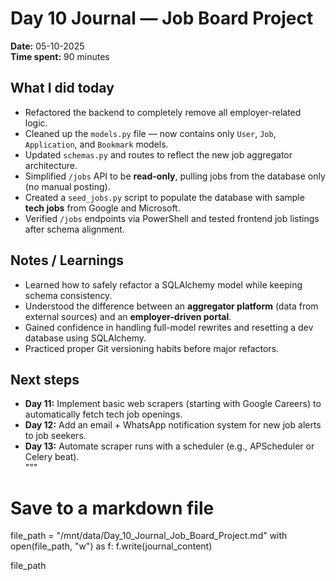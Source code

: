 # Day 10 Journal — Job Board Project

**Date:** 05-10-2025  
**Time spent:** 90 minutes

## What I did today

- Refactored the backend to completely remove all employer-related logic.
- Cleaned up the `models.py` file — now contains only `User`, `Job`, `Application`, and `Bookmark` models.
- Updated `schemas.py` and routes to reflect the new job aggregator architecture.
- Simplified `/jobs` API to be **read-only**, pulling jobs from the database only (no manual posting).
- Created a `seed_jobs.py` script to populate the database with sample **tech jobs** from Google and Microsoft.
- Verified `/jobs` endpoints via PowerShell and tested frontend job listings after schema alignment.

## Notes / Learnings

- Learned how to safely refactor a SQLAlchemy model while keeping schema consistency.
- Understood the difference between an **aggregator platform** (data from external sources) and an **employer-driven portal**.
- Gained confidence in handling full-model rewrites and resetting a dev database using SQLAlchemy.
- Practiced proper Git versioning habits before major refactors.

## Next steps

- **Day 11:** Implement basic web scrapers (starting with Google Careers) to automatically fetch tech job openings.
- **Day 12:** Add an email + WhatsApp notification system for new job alerts to job seekers.
- **Day 13:** Automate scraper runs with a scheduler (e.g., APScheduler or Celery beat).  
  """

# Save to a markdown file

file_path = "/mnt/data/Day_10_Journal_Job_Board_Project.md"
with open(file_path, "w") as f:
f.write(journal_content)

file_path

